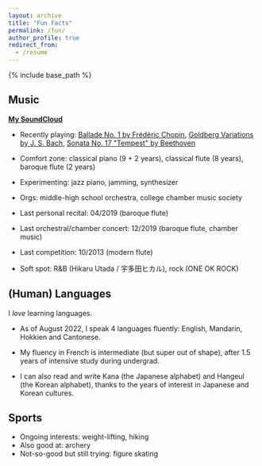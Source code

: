 ```yaml
---
layout: archive
title: "Fun Facts"
permalink: /fun/
author_profile: true
redirect_from:
  - /resume
---
```


{% include base_path %}

## Music
**[My SoundCloud](https://soundcloud.com/ruanqianqian-huang)**

- Recently playing: [Ballade No. 1 by Frédéric Chopin](https://youtu.be/BSFNl4roGlI), [Goldberg Variations by J. S. Bach](https://www.youtube.com/watch?v=55hk75OgWDg), [Sonata No. 17 "Tempest" by Beethoven](https://www.youtube.com/watch?v=kFBrjLzrIGI)

- Comfort zone: classical piano (9 + 2 years), classical flute (8 years), baroque flute (2 years)

- Experimenting: jazz piano, jamming, synthesizer

- Orgs: middle-high school orchestra, college chamber music society

- Last personal recital: 04/2019 (baroque flute)

- Last orchestral/chamber concert: 12/2019 (baroque flute, chamber music)

- Last competition: 10/2013 (modern flute)

- Soft spot: R&B (Hikaru Utada / 宇多田ヒカル), rock (ONE OK ROCK)


## (Human) Languages
I _love_ learning languages. 

- As of August 2022, I speak 4 languages fluently: English, Mandarin, Hokkien and Cantonese.

- My fluency in French is intermediate (but super out of shape), after 1.5 years of intensive study during undergrad. 

- I can also read and write Kana (the Japanese alphabet) and Hangeul (the Korean alphabet), thanks to the years of interest in Japanese and Korean cultures.


## Sports

- Ongoing interests: weight-lifting, hiking
- Also good at: archery
- Not-so-good but still trying: figure skating
